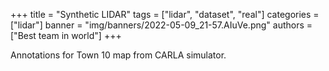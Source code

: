 +++
title = "Synthetic LIDAR"
tags = ["lidar", "dataset", "real"]
categories = ["lidar"]
banner = "img/banners/2022-05-09_21-57.AIuVe.png"
authors = ["Best team in world"]
+++

Annotations for Town 10 map from CARLA simulator.
